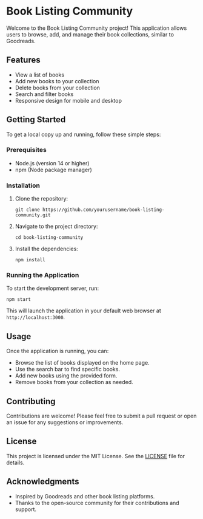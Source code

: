# Book Listing Community

Welcome to the Book Listing Community project! This application allows users to browse, add, and manage their book collections, similar to Goodreads.

## Features

- View a list of books
- Add new books to your collection
- Delete books from your collection
- Search and filter books
- Responsive design for mobile and desktop

## Getting Started

To get a local copy up and running, follow these simple steps:

### Prerequisites

- Node.js (version 14 or higher)
- npm (Node package manager)

### Installation

1. Clone the repository:
   ```
   git clone https://github.com/yourusername/book-listing-community.git
   ```

2. Navigate to the project directory:
   ```
   cd book-listing-community
   ```

3. Install the dependencies:
   ```
   npm install
   ```

### Running the Application

To start the development server, run:
```
npm start
```
This will launch the application in your default web browser at `http://localhost:3000`.

## Usage

Once the application is running, you can:

- Browse the list of books displayed on the home page.
- Use the search bar to find specific books.
- Add new books using the provided form.
- Remove books from your collection as needed.

## Contributing

Contributions are welcome! Please feel free to submit a pull request or open an issue for any suggestions or improvements.

## License

This project is licensed under the MIT License. See the [LICENSE](LICENSE) file for details.

## Acknowledgments

- Inspired by Goodreads and other book listing platforms.
- Thanks to the open-source community for their contributions and support.